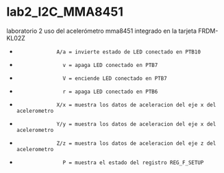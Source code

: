 # lab2_I2C_MMA8451
laboratorio 2 uso del acelerómetro mma8451 integrado en la tarjeta FRDM-KL02Z
-                  A/a = invierte estado de LED conectado en PTB10
-   				 v = apaga LED conectado en PTB7
-					 V = enciende LED conectado en PTB7
-					 r = apaga LED conectado en PTB6
-                  X/x = muestra los datos de aceleracion del eje x del acelerometro
-                  Y/y = muestra los datos de aceleracion del eje x del acelerometro
-                  Z/z = muestra los datos de aceleracion del eje z del acelerometro
-					 P = muestra el estado del registro REG_F_SETUP